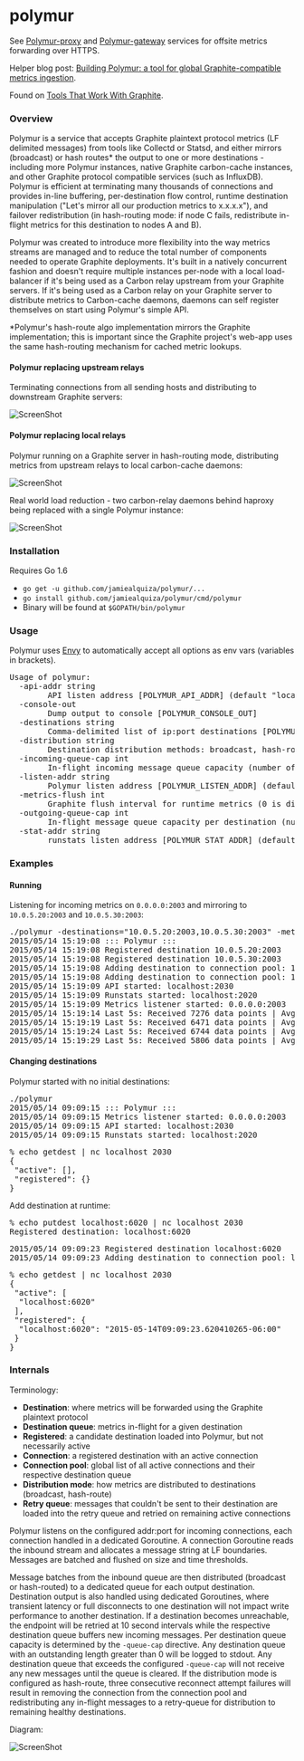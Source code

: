 # polymur

See [Polymur-proxy](https://github.com/jamiealquiza/polymur/tree/master/cmd/polymur-proxy) and [Polymur-gateway](https://github.com/jamiealquiza/polymur/tree/master/cmd/polymur-gateway) services for offsite metrics forwarding over HTTPS.

Helper blog post: [Building Polymur: a tool for global Graphite-compatible metrics ingestion](https://grey-boundary.io/building-polymur/).

Found on [Tools That Work With Graphite](http://graphite.readthedocs.io/en/latest/tools.html).

### Overview

Polymur is a service that accepts Graphite plaintext protocol metrics (LF delimited messages) from tools like Collectd or Statsd, and either mirrors (broadcast) or hash routes* the output to one or more destinations - including more Polymur instances, native Graphite carbon-cache instances, and other Graphite protocol compatible services (such as InfluxDB). Polymur is efficient at terminating many thousands of connections and provides in-line buffering, per-destination flow control, runtime destination manipulation ("Let's mirror all our production metrics to x.x.x.x"), and failover redistribution (in hash-routing mode: if node C fails, redistribute in-flight metrics for this destination to nodes A and B).

Polymur was created to introduce more flexibility into the way metrics streams are managed and to reduce the total number of components needed to operate Graphite deployments. It's built in a natively concurrent fashion and doesn't require multiple instances per-node with a local load-balancer if it's being used as a Carbon relay upstream from your Graphite servers. If it's being used as a Carbon relay on your Graphite server to distribute metrics to Carbon-cache daemons, daemons can self register themselves on start using Polymur's simple API.

*Polymur's hash-route algo implementation mirrors the Graphite implementation; this is important since the Graphite project's web-app uses the same hash-routing mechanism for cached metric lookups.

#### Polymur replacing upstream relays

Terminating connections from all sending hosts and distributing to downstream Graphite servers:

![ScreenShot](https://raw.githubusercontent.com/jamiealquiza/catpics/master/polymur-relay1.png)

#### Polymur replacing local relays

Polymur running on a Graphite server in hash-routing mode, distributing metrics from upstream relays to local carbon-cache daemons:

![ScreenShot](https://raw.githubusercontent.com/jamiealquiza/catpics/master/polymur-relay0.png)

Real world load reduction - two carbon-relay daemons behind haproxy being replaced with a single Polymur instance:

![ScreenShot](https://raw.githubusercontent.com/jamiealquiza/catpics/master/carbon-relay-to-polymur.png)

### Installation

Requires Go 1.6

- `go get -u github.com/jamiealquiza/polymur/...`
- `go install github.com/jamiealquiza/polymur/cmd/polymur`
- Binary will be found at `$GOPATH/bin/polymur`

### Usage

Polymur uses [Envy](https://github.com/jamiealquiza/envy) to automatically accept all options as env vars (variables in brackets).

<pre>
Usage of polymur:
  -api-addr string
        API listen address [POLYMUR_API_ADDR] (default "localhost:2030")
  -console-out
        Dump output to console [POLYMUR_CONSOLE_OUT]
  -destinations string
        Comma-delimited list of ip:port destinations [POLYMUR_DESTINATIONS]
  -distribution string
        Destination distribution methods: broadcast, hash-route [POLYMUR_DISTRIBUTION] (default "broadcast")
  -incoming-queue-cap int
        In-flight incoming message queue capacity (number of data point batches [100 points max per batch]) [POLYMUR_INCOMING_QUEUE_CAP] (default 32768)
  -listen-addr string
        Polymur listen address [POLYMUR_LISTEN_ADDR] (default "0.0.0.0:2003")
  -metrics-flush int
        Graphite flush interval for runtime metrics (0 is disabled) [POLYMUR_METRICS_FLUSH]
  -outgoing-queue-cap int
        In-flight message queue capacity per destination (number of data points) [POLYMUR_OUTGOING_QUEUE_CAP] (default 4096)
  -stat-addr string
        runstats listen address [POLYMUR_STAT_ADDR] (default "localhost:2020")
</pre>

### Examples

#### Running

Listening for incoming metrics on `0.0.0.0:2003` and mirroring to `10.0.5.20:2003` and `10.0.5.30:2003`:
<pre>
./polymur -destinations="10.0.5.20:2003,10.0.5.30:2003" -metrics-flush=30 -"listen-addr=0.0.0.0:2003" -distribution="broadcast"
2015/05/14 15:19:08 ::: Polymur :::
2015/05/14 15:19:08 Registered destination 10.0.5.20:2003
2015/05/14 15:19:08 Registered destination 10.0.5.30:2003
2015/05/14 15:19:08 Adding destination to connection pool: 10.0.5.30:2003
2015/05/14 15:19:08 Adding destination to connection pool: 10.0.5.20:2003
2015/05/14 15:19:09 API started: localhost:2030
2015/05/14 15:19:09 Runstats started: localhost:2020
2015/05/14 15:19:09 Metrics listener started: 0.0.0.0:2003
2015/05/14 15:19:14 Last 5s: Received 7276 data points | Avg: 1455.20/sec.
2015/05/14 15:19:19 Last 5s: Received 6471 data points | Avg: 1294.20/sec.
2015/05/14 15:19:24 Last 5s: Received 6744 data points | Avg: 1348.80/sec.
2015/05/14 15:19:29 Last 5s: Received 5806 data points | Avg: 1161.20/sec.
</pre>

#### Changing destinations

Polymur started with no initial destinations:
<pre>
./polymur
2015/05/14 09:09:15 ::: Polymur :::
2015/05/14 09:09:15 Metrics listener started: 0.0.0.0:2003
2015/05/14 09:09:15 API started: localhost:2030
2015/05/14 09:09:15 Runstats started: localhost:2020
</pre>

<pre>
% echo getdest | nc localhost 2030
{
 "active": [],
 "registered": {}
}
</pre>

Add destination at runtime:
<pre>
% echo putdest localhost:6020 | nc localhost 2030          
Registered destination: localhost:6020
</pre>

<pre>
2015/05/14 09:09:23 Registered destination localhost:6020
2015/05/14 09:09:23 Adding destination to connection pool: localhost:6020
</pre>

<pre>
% echo getdest | nc localhost 2030
{
 "active": [
  "localhost:6020"
 ],
 "registered": {
  "localhost:6020": "2015-05-14T09:09:23.620410265-06:00"
 }
}
</pre>


### Internals

Terminology:

- **Destination**: where metrics will be forwarded using the Graphite plaintext protocol
- **Destination queue**: metrics in-flight for a given destination
- **Registered**: a candidate destination loaded into Polymur, but not necessarily active
- **Connection**: a registered destination with an active connection
- **Connection pool**: global list of all active connections and their respective destination queue
- **Distribution mode**: how metrics are distributed to destinations (broadcast, hash-route)
- **Retry queue**: messages that couldn't be sent to their destination are loaded into the retry queue and retried on remaining active connections

Polymur listens on the configured addr:port for incoming connections, each connection handled in a dedicated Goroutine. A connection Goroutine reads the inbound stream and allocates a message string at LF boundaries. Messages are batched and flushed on size and time thresholds.

Message batches from the inbound queue are then distributed (broadcast or hash-routed) to a dedicated queue for each output destination. Destination output is also handled using dedicated Goroutines, where transient latency or full disconnects to one destination will not impact write performance to another destination. If a destination becomes unreachable, the endpoint will be retried at 10 second intervals while the respective destination queue buffers new incoming messages. Per destination queue capacity is determined by the `-queue-cap` directive. Any destination queue with an outstanding length greater than 0 will be logged to stdout. Any destination queue that exceeds the configured `-queue-cap` will not receive any new messages until the queue is cleared. If the distribution mode is configured as hash-route, three consecutive reconnect attempt failures will result in removing the connection from the connection pool and redistributing any in-flight messages to a retry-queue for distribution to remaining healthy destinations.

Diagram:

![ScreenShot](https://raw.githubusercontent.com/jamiealquiza/catpics/master/polymur-internals.jpg)
